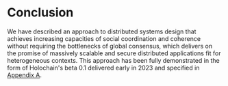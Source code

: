 # Conclusion

We have described an approach to distributed systems design that achieves increasing capacities of social coordination and coherence without requiring the bottlenecks of global consensus, which delivers on the promise of massively scalable and secure distributed applications fit for heterogeneous contexts. This approach has been fully demonstrated in the form of Holochain's beta 0.1 delivered early in 2023 and specified in [Appendix A](hwp_a_implementation_spec.md).